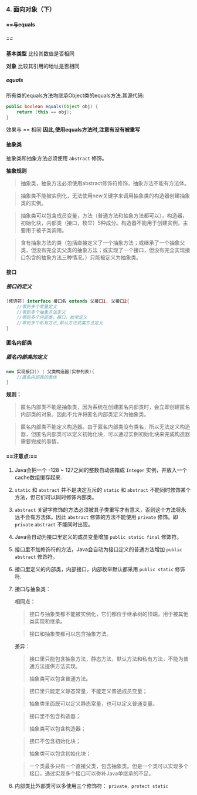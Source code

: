 ### 4. 面向对象（下）



#### ==与equals

##### ==

**基本类型** 比较其数值是否相同

**对象** 比较其引用的地址是否相同

##### equals

所有类的equals方法均继承Object类的equals方法.其源代码:

```java
public boolean equals(Object obj) {
	return (this == obj);
}
```

效果与 == 相同
**因此,使用equals方法时,注意有没有被重写**



#### 抽象类

抽象类和抽象方法必须使用 `abstract` 修饰。

**抽象规则**

>抽象类，抽象方法必须使用abstract修饰符修饰，抽象方法不能有方法体。

>抽象类不能被实例化，无法使用new关键字来调用抽象类的构造器创建抽象类的实例。

> 抽象类可以包含成员变量，方法（普通方法和抽象方法都可以），构造器，初始化块，内部类（接口，枚举）5种成分。构造器不能用于创建实例，主要用于被子类调用。

> 含有抽象方法的类（包括直接定义了一个抽象方法；或继承了一个抽象父类，但没有完全实父类的抽象方法；或实现了一个接口，但没有完全实现接口包含的抽象方法三种情况。）只能被定义为抽象类。



#### 接口

##### 接口的定义

```java
[修饰符] interface 接口名 extends 父接口1, 父接口2{
	//零到多个常量定义
	//零到多个抽象方法定义
	//零到多个内部类，接口，枚举定义
	//零到多个私有方法,默认方法或类方法定义
} 
```



#### 匿名内部类

##### 匿名内部类的定义

```java
new 实现接口() | 父类构造器(实参列表){
	//匿名内部类的类体
}
```

**规则：**

> 匿名内部类不能是抽象类，因为系统在创建匿名内部类时，会立即创建匿名内部类的对象。因此不允许将匿名内部类定义为抽象类。

> 匿名内部类不能定义构造器。由于匿名内部类没有类名，所以无法定义构造器，但匿名内部类可以定义初始化块，可以通过实例初始化块来完成构造器需要完成的事情。



#### ==**注意点:**==

1. Java会把一个 -128 ~ 127之间的整数自动装箱成 `Integer` 实例，并放入一个cache数组缓存起来.

2. `static` 和 `abstract` 并不是决定互斥的 `static` 和 `abstract` 不能同时修饰某个方法，但它们可以同时修饰内部类。

3. `abstract` 关键字修饰的方法必须被其子类重写才有意义，否则这个方法将永远不会有方法体。因此 `abstract` 修饰的方法不能使用 `private` 修饰。即 `private`  `abstract` 不能同时出现。

4. Java会自动为接口里定义的成员变量增加 `public static final` 修饰符。

5. 接口里不加修饰符的方法，Java会自动为接口定义的普通方法增加 `public abstract` 修饰符。

6. 接口里定义的内部类，内部接口，内部枚举默认都采用 `public static` 修饰符.

7. 接口与抽象类：

   相同点：

   > 接口与抽象类都不能被实例化，它们都位于继承树的顶端，用于被其他类实现和继承。

   > 接口和抽象类都可以包含抽象方法。

   差异：

   > 接口里只能包含抽象方法，静态方法，默认方法和私有方法，不能为普通方法提供方法实现。
   >
   > 抽象类可以包含普通方法。

   > 接口里只能定义静态常量，不能定义普通成员变量；
   >
   > 抽象类里面既可以定义静态常量，也可以定义普通变量。

   > 接口里不包含构造器；
   >
   > 抽象类可以包含构造器；

   >接口不包含初始化块；
   >
   >抽象类可以包含初始化块；

   > 一个类最多只有一个直接父类，包含抽象类。但是一个类可以实现多个接口，通过实现多个接口可以弥补Java单继承的不足。

8. 内部类比外部类可以多使用三个修饰符： `private，protect static`
